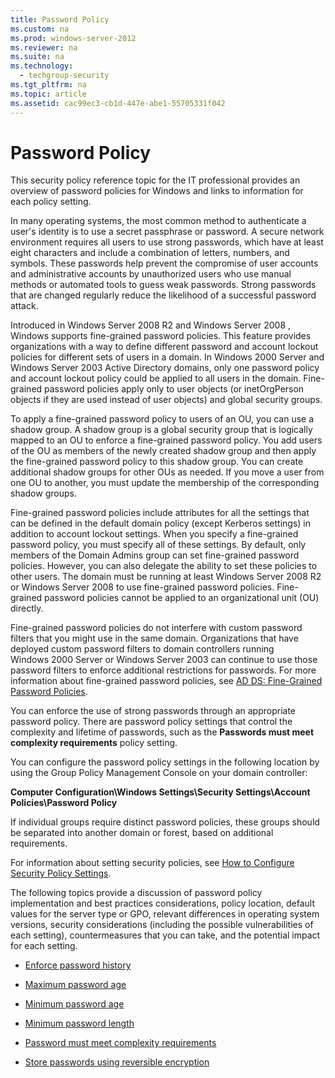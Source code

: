 ```yaml
---
title: Password Policy
ms.custom: na
ms.prod: windows-server-2012
ms.reviewer: na
ms.suite: na
ms.technology: 
  - techgroup-security
ms.tgt_pltfrm: na
ms.topic: article
ms.assetid: cac99ec3-cb1d-447e-abe1-55705331f042
---
```

# Password Policy
This security policy reference topic for the IT professional provides an overview of password policies for Windows and links to information for each policy setting.  
  
In many operating systems, the most common method to authenticate a user's identity is to use a secret passphrase or password. A secure network environment requires all users to use strong passwords, which have at least eight characters and include a combination of letters, numbers, and symbols. These passwords help prevent the compromise of user accounts and administrative accounts by unauthorized users who use manual methods or automated tools to guess weak passwords. Strong passwords that are changed regularly reduce the likelihood of a successful password attack.  
  
Introduced in  Windows Server 2008 R2  and  Windows Server 2008 , Windows supports fine\-grained password policies. This feature provides organizations with a way to define different password and account lockout policies for different sets of users in a domain. In Windows 2000 Server and Windows Server 2003 Active Directory domains, only one password policy and account lockout policy could be applied to all users in the domain. Fine\-grained password policies apply only to user objects \(or inetOrgPerson objects if they are used instead of user objects\) and global security groups.  
  
To apply a fine\-grained password policy to users of an OU, you can use a shadow group. A shadow group is a global security group that is logically mapped to an OU to enforce a fine\-grained password policy. You add users of the OU as members of the newly created shadow group and then apply the fine\-grained password policy to this shadow group. You can create additional shadow groups for other OUs as needed. If you move a user from one OU to another, you must update the membership of the corresponding shadow groups.  
  
Fine\-grained password policies include attributes for all the settings that can be defined in the default domain policy \(except Kerberos settings\) in addition to account lockout settings. When you specify a fine\-grained password policy, you must specify all of these settings. By default, only members of the Domain Admins group can set fine\-grained password policies. However, you can also delegate the ability to set these policies to other users. The domain must be running at least  Windows Server 2008 R2  or  Windows Server 2008  to use fine\-grained password policies. Fine\-grained password policies cannot be applied to an organizational unit \(OU\) directly.  
  
Fine\-grained password policies do not interfere with custom password filters that you might use in the same domain. Organizations that have deployed custom password filters to domain controllers running Windows 2000 Server or Windows Server 2003 can continue to use those password filters to enforce additional restrictions for passwords. For more information about fine\-grained password policies, see [AD DS: Fine\-Grained Password Policies](http://go.microsoft.com/fwlink/?LinkId=130888).  
  
You can enforce the use of strong passwords through an appropriate password policy. There are password policy settings that control the complexity and lifetime of passwords, such as the **Passwords must meet complexity requirements** policy setting.  
  
You can configure the password policy settings in the following location by using the Group Policy Management Console on your domain controller:  
  
**Computer Configuration\\Windows Settings\\Security Settings\\Account Policies\\Password Policy**  
  
If individual groups require distinct password policies, these groups should be separated into another domain or forest, based on additional requirements.  
  
For information about setting security policies, see [How to Configure Security Policy Settings](How-to-Configure-Security-Policy-Settings.md).  
  
The following topics provide a discussion of password policy implementation and best practices considerations, policy location, default values for the server type or GPO, relevant differences in operating system versions, security considerations \(including the possible vulnerabilities of each setting\), countermeasures that you can take, and the potential impact for each setting.  
  
-   [Enforce password history](Enforce-password-history.md)  
  
-   [Maximum password age](Maximum-password-age.md)  
  
-   [Minimum password age](Minimum-password-age.md)  
  
-   [Minimum password length](Minimum-password-length.md)  
  
-   [Password must meet complexity requirements](Password-must-meet-complexity-requirements.md)  
  
-   [Store passwords using reversible encryption](Store-passwords-using-reversible-encryption.md)  
  

